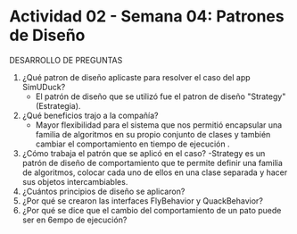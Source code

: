 # Actividad 02 - Semana 04: Patrones de Diseño

DESARROLLO DE PREGUNTAS

1. ¿Qué patron de diseño aplicaste para resolver el caso del app SimUDuck?
   - El patrón de diseño que se utilizó fue el patron de diseño "Strategy" (Estrategia). 
3. ¿Qué beneficios trajo a la compañía?
   - Mayor flexibilidad para el sistema que nos permitió encapsular una familia de algoritmos en su propio conjunto de clases y también cambiar el comportamiento en tiempo de ejecución .
4. ¿Cómo trabaja el patrón que se aplicó en el caso?
   -Strategy es un patrón de diseño de comportamiento que te permite definir una familia de algoritmos, colocar cada uno de ellos    en una clase separada y hacer sus objetos intercambiables.
6. ¿Cuántos principios de diseño se aplicaron?
7. ¿Por qué se crearon las interfaces FlyBehavior y QuackBehavior?
8. ¿Por qué se dice que el cambio del comportamiento de un pato puede ser en 6empo de ejecución?
